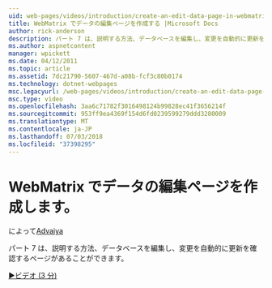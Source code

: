```yaml
---
uid: web-pages/videos/introduction/create-an-edit-data-page-in-webmatrix
title: WebMatrix でデータの編集ページを作成する |Microsoft Docs
author: rick-anderson
description: パート 7 は、説明する方法、データベースを編集し、変更を自動的に更新を確認するページがあることができます。
ms.author: aspnetcontent
manager: wpickett
ms.date: 04/12/2011
ms.topic: article
ms.assetid: 7dc21790-5607-467d-a08b-fcf3c80b0174
ms.technology: dotnet-webpages
msc.legacyurl: /web-pages/videos/introduction/create-an-edit-data-page-in-webmatrix
msc.type: video
ms.openlocfilehash: 3aa6c71782f3016498124b99828ec41f3656214f
ms.sourcegitcommit: 953ff9ea4369f154d6fd0239599279ddd3280009
ms.translationtype: MT
ms.contentlocale: ja-JP
ms.lasthandoff: 07/03/2018
ms.locfileid: "37398295"
---
```

<a name="create-an-edit-data-page-in-webmatrix"></a>WebMatrix でデータの編集ページを作成します。
====================
によって[Advaiya](https://twitter.com/Advaiyasolns)

パート 7 は、説明する方法、データベースを編集し、変更を自動的に更新を確認するページがあることができます。

[&#9654;ビデオ (3 分)](https://channel9.msdn.com/Blogs/ASP-NET-Site-Videos/create-an-edit-data-page-in-webmatrix)

